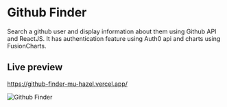 # Github Finder

Search a github user and display information about them using Github API and ReactJS.
It has authentication feature using Auth0 api and charts using FusionCharts.

## Live preview

https://github-finder-mu-hazel.vercel.app/

![Github Finder](public/Github%20User.gif)

